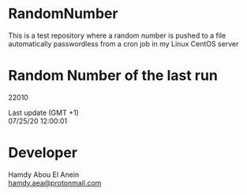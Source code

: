 # RandomNumber    
This is a test repository where a random number is pushed to a file automatically passwordless from a cron job in my Linux CentOS server    
# Random Number of the last run   
22010
      
Last update (GMT +1)    
07/25/20 12:00:01
# Developer    
Hamdy Abou El Anein   
hamdy.aea@protonmail.com

